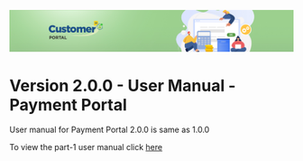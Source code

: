 ![Supplier portal banner](/Customerportal/src/images/customer-portal/front-end-user/CP_banner.jpg)

# Version 2.0.0 - User Manual - Payment Portal

User manual for Payment Portal 2.0.0 is same as 1.0.0

To view the part-1 user manual click [here](/Customerportal/src/pages/add-ons/payment-portal/usermanual-paymentportal-admin-user.md)
